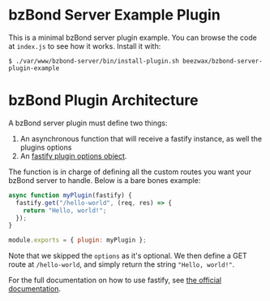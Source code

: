 # bzBond Server Example Plugin

This is a minimal bzBond server plugin example. You can browse the code at
`index.js` to see how it works. Install it with:

    $ ./var/www/bzbond-server/bin/install-plugin.sh beezwax/bzbond-server-plugin-example

# bzBond Plugin Architecture

A bzBond server plugin must define two things:

1. An asynchronous function that will receive a fastify instance, as well the
   plugins options
1. An [fastify plugin options
   object](https://www.fastify.io/docs/latest/Reference/Plugins/#plugin-options).

The function is in charge of defining all the custom routes you want your
bzBond server to handle. Below is a bare bones example:

```javascript
async function myPlugin(fastify) {
  fastify.get("/hello-world", (req, res) => {
    return "Hello, world!";
  });
}

module.exports = { plugin: myPlugin };
```

Note that we skipped the `options` as it's optional. We then define a GET
route at `/hello-world`, and simply return the string `"Hello, world!"`.

For the full documentation on how to use fastify, see [the official
documentation](https://www.fastify.io/docs/latest/Guides/Getting-Started/#your-first-plugin).
